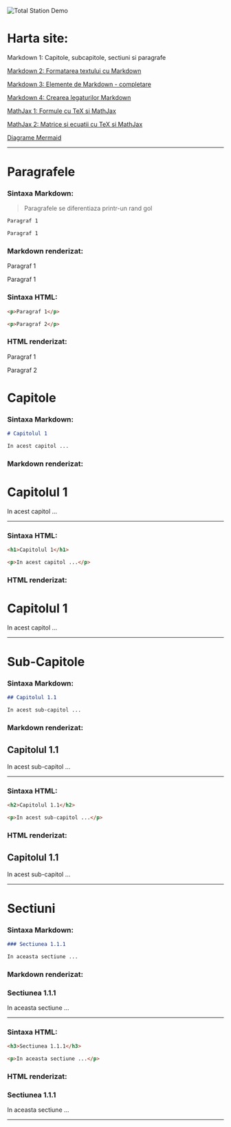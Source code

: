 ![Total Station Demo](https://metricop.com/cdn/shop/articles/trimble-total-station.jpg?v=1677673954&width=1100)

# Harta site:

Markdown 1: Capitole, subcapitole, sectiuni si paragrafe

[Markdown 2: Formatarea textului cu Markdown](markdown2.md)

<!-- [Markdown 2: Elemente avansate de Markdown (demo 'md' page)](avansate.md) -->

[Markdown 3: Elemente de Markdown - completare](/markdown3.md)

[Markdown 4: Crearea legaturilor Markdown](/markdown4.md)

[MathJax 1: Formule cu TeX si MathJax](mathjax.md)

[MathJax 2: Matrice si ecuatii cu TeX si MathJax](mathjax2.md)

[Diagrame Mermaid](/diagrame/mermaid.md)

***

# Paragrafele


### Sintaxa Markdown:

> Paragrafele se diferentiaza printr-un rand gol

```markdown
Paragraf 1

Paragraf 1
```

### Markdown renderizat:

Paragraf 1

Paragraf 1

### Sintaxa HTML:

```html
<p>Paragraf 1</p>

<p>Paragraf 2</p>
```
### HTML renderizat:

<p>Paragraf 1</p>

<p>Paragraf 2</p>

# Capitole

### Sintaxa Markdown:

```markdown
# Capitolul 1

In acest capitol ...
```

### Markdown renderizat:

# Capitolul 1

In acest capitol ...

***

### Sintaxa HTML:

```html
<h1>Capitolul 1</h1>

<p>In acest capitol ...</p>
```

### HTML renderizat:

<h1>Capitolul 1</h1>

<p>In acest capitol ...</p>

***

# Sub-Capitole

### Sintaxa Markdown:

```markdown
## Capitolul 1.1

In acest sub-capitol ...
```

### Markdown renderizat:

## Capitolul 1.1

In acest sub-capitol ...

***

### Sintaxa HTML:

```html
<h2>Capitolul 1.1</h2>

<p>In acest sub-capitol ...</p>
```

### HTML renderizat:

<h2>Capitolul 1.1</h2>

<p>In acest sub-capitol ...</p>

***

# Sectiuni

### Sintaxa Markdown:

```markdown
### Sectiunea 1.1.1

In aceasta sectiune ...
```

### Markdown renderizat:

### Sectiunea 1.1.1

In aceasta sectiune ...

***

### Sintaxa HTML:

```html
<h3>Sectiunea 1.1.1</h3>

<p>In aceasta sectiune ...</p>
```

### HTML renderizat:

<h3>Sectiunea 1.1.1</h3>

<p>In aceasta sectiune ...</p>

***